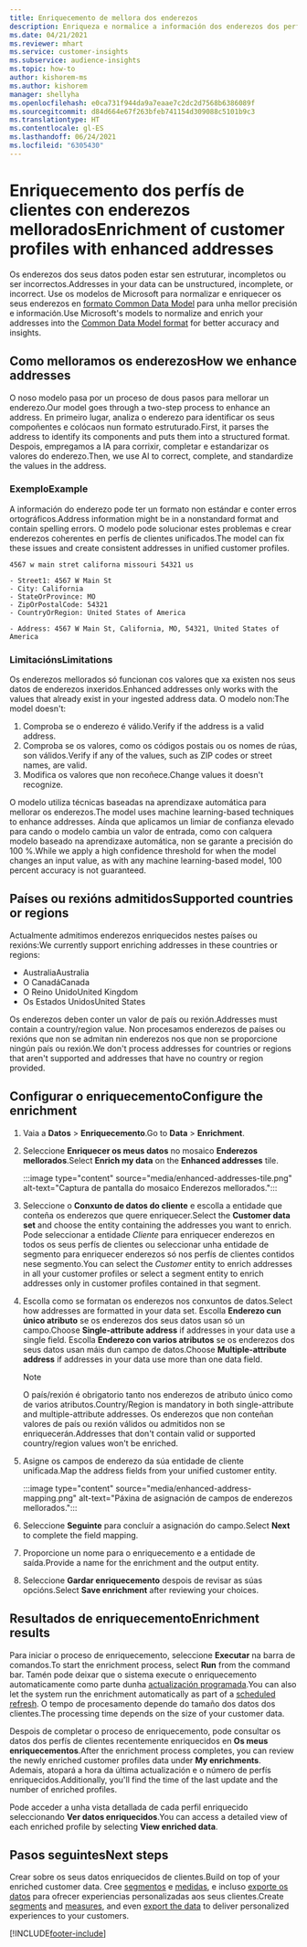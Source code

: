 ```yaml
---
title: Enriquecemento de mellora dos enderezos
description: Enriqueza e normalice a información dos enderezos dos perfís de clientes cos modelos de Microsoft.
ms.date: 04/21/2021
ms.reviewer: mhart
ms.service: customer-insights
ms.subservice: audience-insights
ms.topic: how-to
author: kishorem-ms
ms.author: kishorem
manager: shellyha
ms.openlocfilehash: e0ca731f944da9a7eaae7c2dc2d7568b6386089f
ms.sourcegitcommit: d84d664e67f263bfeb741154d309088c5101b9c3
ms.translationtype: HT
ms.contentlocale: gl-ES
ms.lasthandoff: 06/24/2021
ms.locfileid: "6305430"
---
```

# <a name="enrichment-of-customer-profiles-with-enhanced-addresses"></a><span data-ttu-id="3b63c-103">Enriquecemento dos perfís de clientes con enderezos mellorados</span><span class="sxs-lookup"><span data-stu-id="3b63c-103">Enrichment of customer profiles with enhanced addresses</span></span>

<span data-ttu-id="3b63c-104">Os enderezos dos seus datos poden estar sen estruturar, incompletos ou ser incorrectos.</span><span class="sxs-lookup"><span data-stu-id="3b63c-104">Addresses in your data can be unstructured, incomplete, or incorrect.</span></span> <span data-ttu-id="3b63c-105">Use os modelos de Microsoft para normalizar e enriquecer os seus enderezos en [formato Common Data Model](/common-data-model/schema/core/applicationcommon/address) para unha mellor precisión e información.</span><span class="sxs-lookup"><span data-stu-id="3b63c-105">Use Microsoft's models to normalize and enrich your addresses into the [Common Data Model format](/common-data-model/schema/core/applicationcommon/address) for better accuracy and insights.</span></span>

## <a name="how-we-enhance-addresses"></a><span data-ttu-id="3b63c-106">Como melloramos os enderezos</span><span class="sxs-lookup"><span data-stu-id="3b63c-106">How we enhance addresses</span></span>

<span data-ttu-id="3b63c-107">O noso modelo pasa por un proceso de dous pasos para mellorar un enderezo.</span><span class="sxs-lookup"><span data-stu-id="3b63c-107">Our model goes through a two-step process to enhance an address.</span></span> <span data-ttu-id="3b63c-108">En primeiro lugar, analiza o enderezo para identificar os seus compoñentes e colócaos nun formato estruturado.</span><span class="sxs-lookup"><span data-stu-id="3b63c-108">First, it parses the address to identify its components and puts them into a structured format.</span></span> <span data-ttu-id="3b63c-109">Despois, empregamos a IA para corrixir, completar e estandarizar os valores do enderezo.</span><span class="sxs-lookup"><span data-stu-id="3b63c-109">Then, we use AI to correct, complete, and standardize the values in the address.</span></span>

### <a name="example"></a><span data-ttu-id="3b63c-110">Exemplo</span><span class="sxs-lookup"><span data-stu-id="3b63c-110">Example</span></span>

<span data-ttu-id="3b63c-111">A información do enderezo pode ter un formato non estándar e conter erros ortográficos.</span><span class="sxs-lookup"><span data-stu-id="3b63c-111">Address information might be in a nonstandard format and contain spelling errors.</span></span> <span data-ttu-id="3b63c-112">O modelo pode solucionar estes problemas e crear enderezos coherentes en perfís de clientes unificados.</span><span class="sxs-lookup"><span data-stu-id="3b63c-112">The model can fix these issues and create consistent addresses in unified customer profiles.</span></span>

```Input
4567 w main stret californa missouri 54321 us
```

```Output
- Street1: 4567 W Main St
- City: California
- StateOrProvince: MO
- ZipOrPostalCode: 54321
- CountryOrRegion: United States of America

- Address: 4567 W Main St, California, MO, 54321, United States of America
```

### <a name="limitations"></a><span data-ttu-id="3b63c-113">Limitacións</span><span class="sxs-lookup"><span data-stu-id="3b63c-113">Limitations</span></span>

<span data-ttu-id="3b63c-114">Os enderezos mellorados só funcionan cos valores que xa existen nos seus datos de enderezos inxeridos.</span><span class="sxs-lookup"><span data-stu-id="3b63c-114">Enhanced addresses only works with the values that already exist in your ingested address data.</span></span> <span data-ttu-id="3b63c-115">O modelo non:</span><span class="sxs-lookup"><span data-stu-id="3b63c-115">The model doesn't:</span></span> 

1. <span data-ttu-id="3b63c-116">Comproba se o enderezo é válido.</span><span class="sxs-lookup"><span data-stu-id="3b63c-116">Verify if the address is a valid address.</span></span>
2. <span data-ttu-id="3b63c-117">Comproba se os valores, como os códigos postais ou os nomes de rúas, son válidos.</span><span class="sxs-lookup"><span data-stu-id="3b63c-117">Verify if any of the values, such as ZIP codes or street names, are valid.</span></span>
3. <span data-ttu-id="3b63c-118">Modifica os valores que non recoñece.</span><span class="sxs-lookup"><span data-stu-id="3b63c-118">Change values it doesn't recognize.</span></span>

<span data-ttu-id="3b63c-119">O modelo utiliza técnicas baseadas na aprendizaxe automática para mellorar os enderezos.</span><span class="sxs-lookup"><span data-stu-id="3b63c-119">The model uses machine learning-based techniques to enhance addresses.</span></span> <span data-ttu-id="3b63c-120">Aínda que aplicamos un limiar de confianza elevado para cando o modelo cambia un valor de entrada, como con calquera modelo baseado na aprendizaxe automática, non se garante a precisión do 100 %.</span><span class="sxs-lookup"><span data-stu-id="3b63c-120">While we apply a high confidence threshold for when the model changes an input value, as with any machine learning-based model, 100 percent accuracy is not guaranteed.</span></span>

## <a name="supported-countries-or-regions"></a><span data-ttu-id="3b63c-121">Países ou rexións admitidos</span><span class="sxs-lookup"><span data-stu-id="3b63c-121">Supported countries or regions</span></span>

<span data-ttu-id="3b63c-122">Actualmente admitimos enderezos enriquecidos nestes países ou rexións:</span><span class="sxs-lookup"><span data-stu-id="3b63c-122">We currently support enriching addresses in these countries or regions:</span></span> 

- <span data-ttu-id="3b63c-123">Australia</span><span class="sxs-lookup"><span data-stu-id="3b63c-123">Australia</span></span>
- <span data-ttu-id="3b63c-124">O Canadá</span><span class="sxs-lookup"><span data-stu-id="3b63c-124">Canada</span></span>
- <span data-ttu-id="3b63c-125">O Reino Unido</span><span class="sxs-lookup"><span data-stu-id="3b63c-125">United Kingdom</span></span>
- <span data-ttu-id="3b63c-126">Os Estados Unidos</span><span class="sxs-lookup"><span data-stu-id="3b63c-126">United States</span></span>

<span data-ttu-id="3b63c-127">Os enderezos deben conter un valor de país ou rexión.</span><span class="sxs-lookup"><span data-stu-id="3b63c-127">Addresses must contain a country/region value.</span></span> <span data-ttu-id="3b63c-128">Non procesamos enderezos de países ou rexións que non se admitan nin enderezos nos que non se proporcione ningún país ou rexión.</span><span class="sxs-lookup"><span data-stu-id="3b63c-128">We don't process addresses for countries or regions that aren't supported and addresses that have no country or region provided.</span></span>

## <a name="configure-the-enrichment"></a><span data-ttu-id="3b63c-129">Configurar o enriquecemento</span><span class="sxs-lookup"><span data-stu-id="3b63c-129">Configure the enrichment</span></span>

1. <span data-ttu-id="3b63c-130">Vaia a **Datos** > **Enriquecemento**.</span><span class="sxs-lookup"><span data-stu-id="3b63c-130">Go to **Data** > **Enrichment**.</span></span>

1. <span data-ttu-id="3b63c-131">Seleccione **Enriquecer os meus datos** no mosaico **Enderezos mellorados**.</span><span class="sxs-lookup"><span data-stu-id="3b63c-131">Select **Enrich my data** on the **Enhanced addresses** tile.</span></span>

   :::image type="content" source="media/enhanced-addresses-tile.png" alt-text="Captura de pantalla do mosaico Enderezos mellorados.":::

1. <span data-ttu-id="3b63c-133">Seleccione o **Conxunto de datos do cliente** e escolla a entidade que conteña os enderezos que quere enriquecer.</span><span class="sxs-lookup"><span data-stu-id="3b63c-133">Select the **Customer data set** and choose the entity containing the addresses you want to enrich.</span></span> <span data-ttu-id="3b63c-134">Pode seleccionar a entidade *Cliente* para enriquecer enderezos en todos os seus perfís de clientes ou seleccionar unha entidade de segmento para enriquecer enderezos só nos perfís de clientes contidos nese segmento.</span><span class="sxs-lookup"><span data-stu-id="3b63c-134">You can select the *Customer* entity to enrich addresses in all your customer profiles or select a segment entity to enrich addresses only in customer profiles contained in that segment.</span></span>

1. <span data-ttu-id="3b63c-135">Escolla como se formatan os enderezos nos conxuntos de datos.</span><span class="sxs-lookup"><span data-stu-id="3b63c-135">Select how addresses are formatted in your data set.</span></span> <span data-ttu-id="3b63c-136">Escolla **Enderezo cun único atributo** se os enderezos dos seus datos usan só un campo.</span><span class="sxs-lookup"><span data-stu-id="3b63c-136">Choose **Single-attribute address** if addresses in your data use a single field.</span></span> <span data-ttu-id="3b63c-137">Escolla **Enderezo con varios atributos** se os enderezos dos seus datos usan máis dun campo de datos.</span><span class="sxs-lookup"><span data-stu-id="3b63c-137">Choose **Multiple-attribute address** if addresses in your data use more than one data field.</span></span>

   > [!NOTE]
   > <span data-ttu-id="3b63c-138">O país/rexión é obrigatorio tanto nos enderezos de atributo único como de varios atributos.</span><span class="sxs-lookup"><span data-stu-id="3b63c-138">Country/Region is mandatory in both single-attribute and multiple-attribute addresses.</span></span> <span data-ttu-id="3b63c-139">Os enderezos que non conteñan valores de país ou rexión válidos ou admitidos non se enriquecerán.</span><span class="sxs-lookup"><span data-stu-id="3b63c-139">Addresses that don't contain valid or supported country/region values won't be enriched.</span></span>

1.  <span data-ttu-id="3b63c-140">Asigne os campos de enderezo da súa entidade de cliente unificada.</span><span class="sxs-lookup"><span data-stu-id="3b63c-140">Map the address fields from your unified customer entity.</span></span>

    :::image type="content" source="media/enhanced-address-mapping.png" alt-text="Páxina de asignación de campos de enderezos mellorados.":::

1. <span data-ttu-id="3b63c-142">Seleccione **Seguinte** para concluír a asignación do campo.</span><span class="sxs-lookup"><span data-stu-id="3b63c-142">Select **Next** to complete the field mapping.</span></span>

1. <span data-ttu-id="3b63c-143">Proporcione un nome para o enriquecemento e a entidade de saída.</span><span class="sxs-lookup"><span data-stu-id="3b63c-143">Provide a name for the enrichment and the output entity.</span></span>

1. <span data-ttu-id="3b63c-144">Seleccione **Gardar enriquecemento** despois de revisar as súas opcións.</span><span class="sxs-lookup"><span data-stu-id="3b63c-144">Select **Save enrichment** after reviewing your choices.</span></span>

## <a name="enrichment-results"></a><span data-ttu-id="3b63c-145">Resultados de enriquecemento</span><span class="sxs-lookup"><span data-stu-id="3b63c-145">Enrichment results</span></span>

<span data-ttu-id="3b63c-146">Para iniciar o proceso de enriquecemento, seleccione **Executar** na barra de comandos.</span><span class="sxs-lookup"><span data-stu-id="3b63c-146">To start the enrichment process, select **Run** from the command bar.</span></span> <span data-ttu-id="3b63c-147">Tamén pode deixar que o sistema execute o enriquecemento automaticamente como parte dunha [actualización programada](system.md#schedule-tab).</span><span class="sxs-lookup"><span data-stu-id="3b63c-147">You can also let the system run the enrichment automatically as part of a [scheduled refresh](system.md#schedule-tab).</span></span> <span data-ttu-id="3b63c-148">O tempo de procesamento depende do tamaño dos datos dos clientes.</span><span class="sxs-lookup"><span data-stu-id="3b63c-148">The processing time depends on the size of your customer data.</span></span>

<span data-ttu-id="3b63c-149">Despois de completar o proceso de enriquecemento, pode consultar os datos dos perfís de clientes recentemente enriquecidos en **Os meus enriquecementos**.</span><span class="sxs-lookup"><span data-stu-id="3b63c-149">After the enrichment process completes, you can review the newly enriched customer profiles data under **My enrichments**.</span></span> <span data-ttu-id="3b63c-150">Ademais, atopará a hora da última actualización e o número de perfís enriquecidos.</span><span class="sxs-lookup"><span data-stu-id="3b63c-150">Additionally, you'll find the time of the last update and the number of enriched profiles.</span></span>

<span data-ttu-id="3b63c-151">Pode acceder a unha vista detallada de cada perfil enriquecido seleccionando **Ver datos enriquecidos**.</span><span class="sxs-lookup"><span data-stu-id="3b63c-151">You can access a detailed view of each enriched profile by selecting **View enriched data**.</span></span>

## <a name="next-steps"></a><span data-ttu-id="3b63c-152">Pasos seguintes</span><span class="sxs-lookup"><span data-stu-id="3b63c-152">Next steps</span></span>

<span data-ttu-id="3b63c-153">Crear sobre os seus datos enriquecidos de clientes.</span><span class="sxs-lookup"><span data-stu-id="3b63c-153">Build on top of your enriched customer data.</span></span> <span data-ttu-id="3b63c-154">Cree [segmentos](segments.md) e [medidas](measures.md), e incluso [exporte os datos](export-destinations.md) para ofrecer experiencias personalizadas aos seus clientes.</span><span class="sxs-lookup"><span data-stu-id="3b63c-154">Create [segments](segments.md) and [measures](measures.md), and even [export the data](export-destinations.md) to deliver personalized experiences to your customers.</span></span>

[!INCLUDE[footer-include](../includes/footer-banner.md)]
